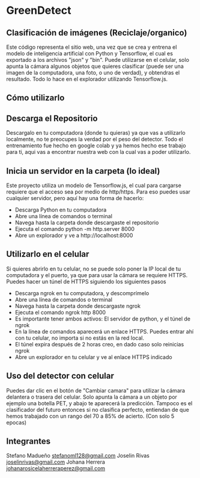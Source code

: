 # GreenDetect
## Clasificación de imágenes (Reciclaje/organico)

Este código representa el sitio web, una vez que se crea y entrena el modelo de inteligencia artificial con Python y Tensorflow, el cual es exportado a los archivos "json" y "bin". Puede utilizarse en el celular, solo apunta la cámara algunos objetos que quieres clasificar (puede ser una imagen de la computadora, una foto, o uno de verdad), y obtendras el resultado. Todo lo hace en el explorador utilizando Tensorflow.js.

## Cómo utilizarlo

## Descarga el Repositorio
Descargalo en tu computadora (donde tu quieras) ya que vas a utilizarlo localmente, no te preocupes la verdad por el peso del detector. Todo el entrenamiento fue hecho en google colab y ya hemos hecho ese trabajo para ti, aqui vas a encontrar nuestra web con la cual vas a poder utilizarlo.

## Inicia un servidor en la carpeta (lo ideal)
Este proyecto utiliza un modelo de Tensorflow.js, el cual para cargarse requiere que el acceso sea por medio de http/https. Para eso puedes usar cualquier servidor, pero aquí hay una forma de hacerlo:
* Descarga Python en tu computadora
* Abre una línea de comandos o terminal
* Navega hasta la carpeta donde descargaste el repositorio
* Ejecuta el comando python -m http.server 8000
* Abre un explorador y ve a http://localhost:8000
## Utilizarlo en el celular
Si quieres abrirlo en tu celular, no se puede solo poner la IP local de tu computadora y el puerto, ya que para usar la cámara se requiere HTTPS. Puedes hacer un túnel de HTTPS siguiendo los siguientes pasos
* Descarga ngrok en tu computadora, y descomprímelo
* Abre una línea de comandos o terminal
* Navega hasta la carpeta donde descargaste ngrok
* Ejecuta el comando ngrok http 8000
* Es importante tener ambos activos: El servidor de python, y el túnel de ngrok
* En la línea de comandos aparecerá un enlace HTTPS. Puedes entrar ahí con tu celular, no importa si no estás en la red local.
* El túnel expira después de 2 horas creo, en dado caso solo reinicias ngrok
* Abre un explorador en tu celular y ve al enlace HTTPS indicado
## Uso del detector con celular
Puedes dar clic en el botón de "Cambiar camara" para utilizar la cámara delantera o trasera del celular. Solo apunta la cámara a un objeto por ejemplo una botella PET, y abajo te aparecerá la predicción. Tampoco es el clasificador del futuro entonces si no clasifica perfecto, entiendan de que hemos trabajado con un rango del 70 a 85% de acierto. (Con solo 5 epocas)
## Integrantes
Stefano Madueño <stefanoml128@gmail.com>
Joselin Rivas <joselinrivas@gmail.com>
Johana Herrera <johanarosicelaherreraperez@gmail.com>
